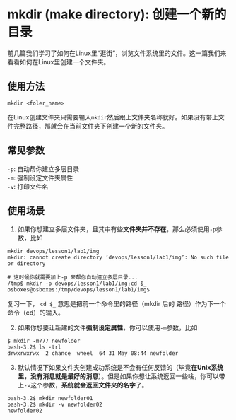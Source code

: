 # mkdir (make directory): 创建一个新的目录
前几篇我们学习了如何在Linux里“逛街”，浏览文件系统里的文件。这一篇我们来看看如何在Linux里创建一个文件夹。<br> 

## 使用方法
`mkdir <foler_name>`

在Linux创建文件夹只需要输入`mkdir`然后跟上文件夹名称就好。如果没有带上文件完整路径，那就会在当前文件夹下创建一个新的文件夹。

## 常见参数
`-p`: 自动帮你建立多层目录 <br>
`-m`: 强制设定文件夹属性 <br>
`-v`: 打印文件名 <br>

## 使用场景
1. 如果你想建立多层文件夹，且其中有些**文件夹并不存在**，那么必须使用`-p`参数，比如
```
mkdir devops/lesson1/lab1/img
mkdir: cannot create directory ‘devops/lesson1/lab1/img’: No such file or directory

# 这时候你就需要加上-p 来帮你自动建立多层目录...
/tmp$ mkdir -p devops/lesson1/lab1/img;cd $_
osboxes@osboxes:/tmp/devops/lesson1/lab1/img$
``` 
复习一下， `cd $_` 意思是把前一个命令里的路径（mkdir 后的 路径）作为下一个命令（cd）的输入。<br>

2. 如果你想要让新建的文件**强制设定属性**，你可以使用`-m`参数，比如
```
$ mkdir -m777 newfolder
bash-3.2$ ls -trl
drwxrwxrwx  2 chance  wheel  64 31 May 08:44 newfolder
```
3. 默认情况下如果文件夹创建成功系统是不会有任何反馈的（毕竟**在Unix系统里，没有消息就是最好的消息**）。但是如果你想让系统返回一些啥，你可以带上`-v`这个参数，**系统就会返回文件夹的名字**了。
```
bash-3.2$ mkdir newfolder01
bash-3.2$ mkdir -v newfolder02
newfolder02
```
